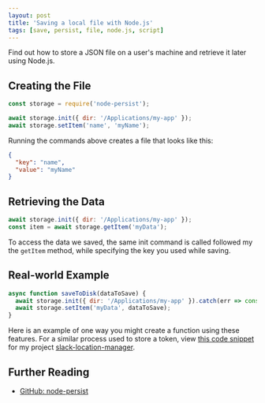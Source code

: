 ```yaml
---
layout: post
title: 'Saving a local file with Node.js'
tags: [save, persist, file, node.js, script]
---
```


Find out how to store a JSON file on a user's machine and retrieve it later using Node.js.

## Creating the File

```javascript
const storage = require('node-persist');

await storage.init({ dir: '/Applications/my-app' });
await storage.setItem('name', 'myName');
```

Running the commands above creates a file that looks like this:

```json
{
  "key": "name",
  "value": "myName"
}
```

## Retrieving the Data

```javascript
await storage.init({ dir: '/Applications/my-app' });
const item = await storage.getItem('myData');
```

To access the data we saved, the same init command is called followed my the `getItem` method, while specifying the key you used while saving.

## Real-world Example

```javascript
async function saveToDisk(dataToSave) {
  await storage.init({ dir: '/Applications/my-app' }).catch(err => console.error(err));
  await storage.setItem('myData', dataToSave);
}
```

Here is an example of one way you might create a function using these features. For a similar process used to store a token, view [this code snippet](https://github.com/trybick/slack-location-manager/blob/master/src/install/saveToDisk.js#L12) for my project [slack-location-manager](https://github.com/trybick/slack-location-manager).

## Further Reading

- [GitHub: node-persist](https://github.com/simonlast/node-persist)
